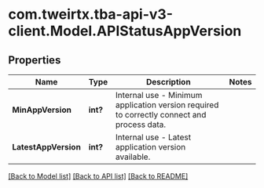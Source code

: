 # com.tweirtx.tba-api-v3-client.Model.APIStatusAppVersion
## Properties

Name | Type | Description | Notes
------------ | ------------- | ------------- | -------------
**MinAppVersion** | **int?** | Internal use - Minimum application version required to correctly connect and process data. | 
**LatestAppVersion** | **int?** | Internal use - Latest application version available. | 

[[Back to Model list]](../README.md#documentation-for-models) [[Back to API list]](../README.md#documentation-for-api-endpoints) [[Back to README]](../README.md)

